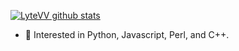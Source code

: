 [![LyteVV github stats](https://github-readme-stats.vercel.app/api?username=LyteVV&count_private=true&show_icons=true&theme=radical&hide_rank=false)](https://github.com/LyteVV/github-readme-stats)
- 🌱 Interested in Python, Javascript, Perl, and C++.
